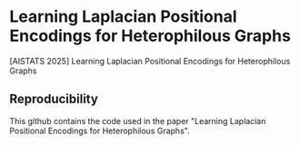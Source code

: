 # Learning Laplacian Positional Encodings for Heterophilous Graphs
[AISTATS 2025] Learning Laplacian Positional Encodings for Heterophilous Graphs

## Reproducibility
This github contains the code used in the paper "Learning Laplacian Positional Encodings for Heterophilous Graphs".
